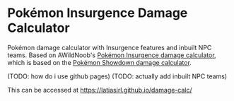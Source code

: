 # Pokémon Insurgence Damage Calculator
Pokémon damage calculator with Insurgence features and inbuilt NPC teams. Based on AWildNoob's [Pokémon Insurgence damage calculator](https://awildnoob.github.io/damage-calc/), which is based on the [Pokémon Showdown damage calculator](https://github.com/smogon/damage-calc).

(TODO: how do i use github pages) (TODO: actually add inbuilt NPC teams)

This can be accessed at https://latiasirl.github.io/damage-calc/
